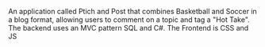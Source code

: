 An application called Ptich and Post that combines Basketball and Soccer in a blog format, allowing users to comment on a topic and tag a "Hot Take".  The backend uses an MVC pattern SQL and C#.  The Frontend is CSS and JS

